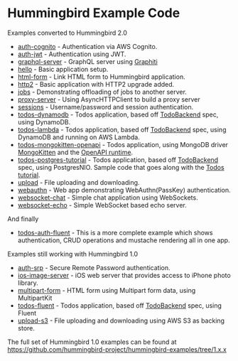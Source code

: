 # Hummingbird Example Code

Examples converted to Hummingbird 2.0

- [auth-cognito](https://github.com/hummingbird-project/hummingbird-examples/tree/main/auth-cognito) - Authentication via AWS Cognito.
- [auth-jwt](https://github.com/hummingbird-project/hummingbird-examples/tree/main/auth-jwt) - Authentication using JWT.
- [graphql-server](https://github.com/hummingbird-project/hummingbird-examples/tree/main/graphql-server) - GraphQL server using [Graphiti](https://github.com/GraphQLSwift/Graphiti)
- [hello](https://github.com/hummingbird-project/hummingbird-examples/tree/main/hello) - Basic application setup.
- [html-form](https://github.com/hummingbird-project/hummingbird-examples/tree/main/html-form) - Link HTML form to Hummingbird application.
- [http2](https://github.com/hummingbird-project/hummingbird-examples/tree/main/http2) - Basic application with HTTP2 upgrade added.
- [jobs](https://github.com/hummingbird-project/hummingbird-examples/tree/main/jobs) - Demonstrating offloading of jobs to another server.
- [proxy-server](https://github.com/hummingbird-project/hummingbird-examples/tree/main/proxy-server) - Using AsyncHTTPClient to build a proxy server
- [sessions](https://github.com/hummingbird-project/hummingbird-examples/tree/main/sessions) - Username/password and session authentication.
- [todos-dynamodb](https://github.com/hummingbird-project/hummingbird-examples/tree/main/todos-dynamodb) - Todos application, based off [TodoBackend](http://todobackend.com) spec, using DynamoDB.
- [todos-lambda](https://github.com/hummingbird-project/hummingbird-examples/tree/main/todos-lambda) - Todos application, based off [TodoBackend](http://todobackend.com) spec, using DynamoDB and running on AWS Lambda.
- [todos-mongokitten-openapi](https://github.com/hummingbird-project/hummingbird-examples/tree/main/todos-mongokitten-openapi) - Todos application, using MongoDB driver [MongoKitten](https://github.com/orlandos-nl/MongoKitten) and the [OpenAPI runtime](https://github.com/apple/swift-openapi-runtime).
- [todos-postgres-tutorial](https://github.com/hummingbird-project/hummingbird-examples/tree/main/todos-postgres-tutorial) - Todos application, based off [TodoBackend](http://todobackend.com) spec, using PostgresNIO. Sample code that goes along with the [Todos tutorial](https://hummingbird-project.github.io/hummingbird-docs/2.0/tutorials/todos).
- [upload](https://github.com/hummingbird-project/hummingbird-examples/tree/main/upload) - File uploading and downloading.
- [webauthn](https://github.com/hummingbird-project/hummingbird-examples/tree/main/webauthn) - Web app demonstrating WebAuthn(PassKey) authentication.
- [websocket-chat](https://github.com/hummingbird-project/hummingbird-examples/tree/main/websocket-chat) - Simple chat application using WebSockets.
- [websocket-echo](https://github.com/hummingbird-project/hummingbird-examples/tree/main/websocket-echo) - Simple WebSocket based echo server.

And finally

- [todos-auth-fluent](https://github.com/hummingbird-project/hummingbird-examples/tree/main/todos-auth-fluent) - This is a more complete example which shows authentication, CRUD operations and mustache rendering all in one app.

Examples still working with Hummingbird 1.0

- [auth-srp](https://github.com/hummingbird-project/hummingbird-examples/tree/main/auth-srp) - Secure Remote Password authentication.
- [ios-image-server](https://github.com/hummingbird-project/hummingbird-examples/tree/main/ios-image-server) - iOS web server that provides access to iPhone photo library.
- [multipart-form](https://github.com/hummingbird-project/hummingbird-examples/tree/main/multipart-form) - HTML form using Multipart form data, using MultipartKit
- [todos-fluent](https://github.com/hummingbird-project/hummingbird-examples/tree/main/todos-fluent) - Todos application, based off [TodoBackend](http://todobackend.com) spec, using Fluent
- [upload-s3](https://github.com/hummingbird-project/hummingbird-examples/tree/main/upload-s3) - File uploading and downloading using AWS S3 as backing store.

The full set of Hummingbird 1.0 examples can be found at https://github.com/hummingbird-project/hummingbird-examples/tree/1.x.x
